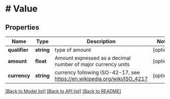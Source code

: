 # # Value

## Properties

Name | Type | Description | Notes
------------ | ------------- | ------------- | -------------
**qualifier** | **string** | type of amount | [optional]
**amount** | **float** | Amount expressed as a decimal number of major currency units | [optional]
**currency** | **string** | currency following ISO-42-17, see https://en.wikipedia.org/wiki/ISO_4217 | [optional]

[[Back to Model list]](../../README.md#models) [[Back to API list]](../../README.md#endpoints) [[Back to README]](../../README.md)
